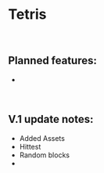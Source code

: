 # Tetris

<br>

Planned features:
-
- 

<br>

V.1
update notes:
-
- Added Assets
- Hittest
- Random blocks
- 

<br>
